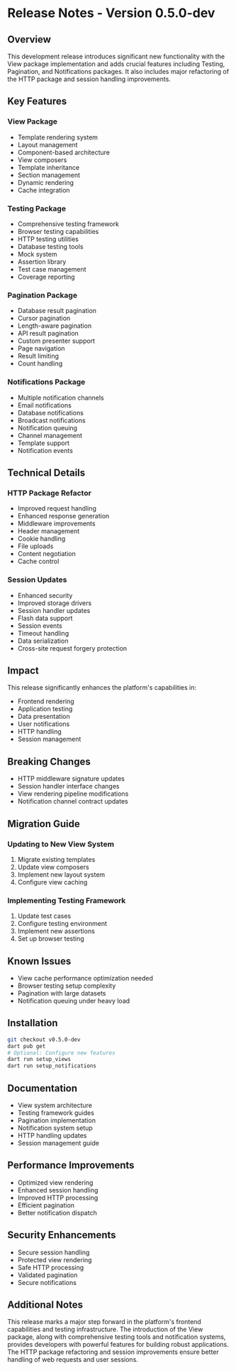 # Release Notes - Version 0.5.0-dev

## Overview
This development release introduces significant new functionality with the View package implementation and adds crucial features including Testing, Pagination, and Notifications packages. It also includes major refactoring of the HTTP package and session handling improvements.

## Key Features
### View Package
- Template rendering system
- Layout management
- Component-based architecture
- View composers
- Template inheritance
- Section management
- Dynamic rendering
- Cache integration

### Testing Package
- Comprehensive testing framework
- Browser testing capabilities
- HTTP testing utilities
- Database testing tools
- Mock system
- Assertion library
- Test case management
- Coverage reporting

### Pagination Package
- Database result pagination
- Cursor pagination
- Length-aware pagination
- API result pagination
- Custom presenter support
- Page navigation
- Result limiting
- Count handling

### Notifications Package
- Multiple notification channels
- Email notifications
- Database notifications
- Broadcast notifications
- Notification queuing
- Channel management
- Template support
- Notification events

## Technical Details
### HTTP Package Refactor
- Improved request handling
- Enhanced response generation
- Middleware improvements
- Header management
- Cookie handling
- File uploads
- Content negotiation
- Cache control

### Session Updates
- Enhanced security
- Improved storage drivers
- Session handler updates
- Flash data support
- Session events
- Timeout handling
- Data serialization
- Cross-site request forgery protection

## Impact
This release significantly enhances the platform's capabilities in:
- Frontend rendering
- Application testing
- Data presentation
- User notifications
- HTTP handling
- Session management

## Breaking Changes
- HTTP middleware signature updates
- Session handler interface changes
- View rendering pipeline modifications
- Notification channel contract updates

## Migration Guide
### Updating to New View System
1. Migrate existing templates
2. Update view composers
3. Implement new layout system
4. Configure view caching

### Implementing Testing Framework
1. Update test cases
2. Configure testing environment
3. Implement new assertions
4. Set up browser testing

## Known Issues
- View cache performance optimization needed
- Browser testing setup complexity
- Pagination with large datasets
- Notification queuing under heavy load

## Installation
```bash
git checkout v0.5.0-dev
dart pub get
# Optional: Configure new features
dart run setup_views
dart run setup_notifications
```

## Documentation
- View system architecture
- Testing framework guides
- Pagination implementation
- Notification system setup
- HTTP handling updates
- Session management guide

## Performance Improvements
- Optimized view rendering
- Enhanced session handling
- Improved HTTP processing
- Efficient pagination
- Better notification dispatch

## Security Enhancements
- Secure session handling
- Protected view rendering
- Safe HTTP processing
- Validated pagination
- Secure notifications

## Additional Notes
This release marks a major step forward in the platform's frontend capabilities and testing infrastructure. The introduction of the View package, along with comprehensive testing tools and notification systems, provides developers with powerful features for building robust applications. The HTTP package refactoring and session improvements ensure better handling of web requests and user sessions.

